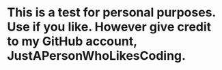 # This is a test for personal purposes. Use if you like. However give credit to my GitHub account, JustAPersonWhoLikesCoding.
